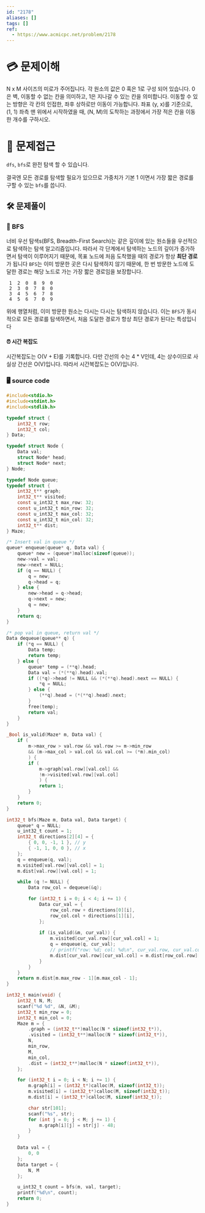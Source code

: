 ```yaml
---
id: "2178"
aliases: []
tags: []
ref:
  - https://www.acmicpc.net/problem/2178
---
```


# 💳 문제이해

N x M 사이즈의 미로가 주어집니다. 각 원소의 값은 0 혹은 1로 구성 되어 있습니다.
0은 벽, 이동할 수 없는 칸을 의미하고, 1은 지나갈 수 있는 칸을 의미합니다.
이동할 수 있는 방향은 각 칸의 인접한, 좌후 상하로만 이동이 가능합니다.
좌표 (y, x)를 기준으로, (1, 1) 좌측 맨 위에서 시작하였을 때, (N, M)의 
도착하는 과정에서 가장 적은 칸을 이동한 개수를 구하시오.

# 🚥 문제접근

`dfs`, `bfs`로 완전 탐색 할 수 있습니다.

결국엔 모든 경로를 탐색할 필요가 있으므로 가중치가 기본 1 이면서 가장 짧은 경로를
구할 수 있는 `bfs`를 씁니다.

## 🛠️ 문제풀이

### 🌂 BFS

너비 우선 탐색s(BFS, Breadth-First Search)는 같은 깊이에 있는 원소들을 
우선적으로 탐색하는 탐색 알고리즘입니다. 따라서 각 단계에서 
탐색하는 노드의 깊이가 증가하면서 탐색이 이루어지기 때문에, 
목표 노드에 처음 도착했을 때의 경로가 항상 **최단 경로**가 됩니다
`BFS`는 이미 방문한 곳은 다시 탐색하지 않기 때문에, 한 번 방문한 노드에
도달한 경로는 해당 노드로 가는 가장 짧은 경로임을 보장합니다.


```
 1  2  0  8  9  0 
 2  3  0  7  8  0 
 3  4  5  6  7  8 
 4  5  6  7  0  9 
```
위에 행열처럼, 이미 방문한 원소는 다시는 다시는 탐색하지 않습니다.
이는 `BFS`가 동시적으로 모든 경로를 탐색하면서, 처음 도달한 경로가 항상 최단
경로가 된다는 특성입니다

#### ⏰ 시간 복잡도

시간복잡도는 O(V + E)를 기록합니다.
다만 간선의 수는 4 * V인데, 4는 상수이므로 사실상 간선은 O(V)입니다.
따라서 시간복잡도는 O(V)입니다.

### 🖥️ source code

```c
#include<stdio.h>
#include<stdint.h>
#include<stdlib.h>

typedef struct {
    int32_t row;
    int32_t col;
} Data;

typedef struct Node {
    Data val;
    struct Node* head;
    struct Node* next;
} Node;

typedef Node queue;
typedef struct {
    int32_t** graph;
    int32_t** visited;
    const u_int32_t max_row: 32;
    const u_int32_t min_row: 32;
    const u_int32_t max_col: 32;
    const u_int32_t min_col: 32;
	int32_t** dist;
} Maze;

/* Insert val in queue */
queue* enqueue(queue* q, Data val) {
    queue* new = (queue*)malloc(sizeof(queue));
    new->val = val;
    new->next = NULL;
    if (q == NULL) {
        q = new;
        q->head = q;
    } else {
        new->head = q->head;
        q->next = new;
        q = new;
    }
    return q;
}

/* pop val in queue, return val */
Data dequeue(queue** q) {
    if (*q == NULL) {
        Data temp;
		return temp;
    } else {
        queue* temp = (**q).head;
        Data val = (*(**q).head).val;
		if ((*q)->head != NULL && (*(**q).head).next == NULL) {
			*q = NULL; 
		} else {
			(**q).head = (*(**q).head).next;
		}
        free(temp);
		return val;
    }
}

_Bool is_valid(Maze* m, Data val) {
    if (
        m->max_row > val.row && val.row >= m->min_row
        && (m->max_col > val.col && val.col >= (*m).min_col)
        ) {
        if (
			m->graph[val.row][val.col] &&
			!m->visited[val.row][val.col]
			) {
            return 1;
        }
    }
    return 0;
}

int32_t bfs(Maze m, Data val, Data target) {
    queue* q = NULL;
    u_int32_t count = 1;
    int32_t directions[2][4] = {
        { 0, 0, -1, 1 }, // y
        { -1, 1, 0, 0 }, // x
    };
    q = enqueue(q, val);
    m.visited[val.row][val.col] = 1;
	m.dist[val.row][val.col] = 1;

    while (q != NULL) {
        Data row_col = dequeue(&q);

        for (int32_t i = 0; i < 4; i += 1) {
            Data cur_val = {
                row_col.row + directions[0][i],
                row_col.col + directions[1][i],
            };
            
            if (is_valid(&m, cur_val)) {
                m.visited[cur_val.row][cur_val.col] = 1;
                q = enqueue(q, cur_val);
				// printf("row: %d; col: %d\n", cur_val.row, cur_val.col);
				m.dist[cur_val.row][cur_val.col] = m.dist[row_col.row][row_col.col] + 1;
            }
        }
    }
    return m.dist[m.max_row - 1][m.max_col - 1];
}

int32_t main(void) {
    int32_t N, M; 
    scanf("%d %d", &N, &M);
    int32_t min_row = 0;
    int32_t min_col = 0;
    Maze m = {
        .graph = (int32_t**)malloc(N * sizeof(int32_t*)),
        .visited = (int32_t**)malloc(N * sizeof(int32_t*)),
        N,
        min_row,
        M,
        min_col,
        .dist = (int32_t**)malloc(N * sizeof(int32_t*)),
    };

	for (int32_t i = 0; i < N; i += 1) {
		m.graph[i] = (int32_t*)calloc(M, sizeof(int32_t));
		m.visited[i] = (int32_t*)calloc(M, sizeof(int32_t));
		m.dist[i] = (int32_t*)calloc(M, sizeof(int32_t));

		char str[101];
		scanf("%s", str);
		for (int j = 0; j < M; j += 1) {
			m.graph[i][j] = str[j] - 48;
		}
	}

    Data val = {
        0, 0
    };
	Data target = {
		N, M
	};

    u_int32_t count = bfs(m, val, target);
    printf("%d\n", count);
    return 0;
}
```
